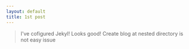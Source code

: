 ```yaml
---
layout: default
title: 1st post
---
```


> I've cofigured Jekyl! Looks good!
> Create blog at nested directory is not easy issue
>
